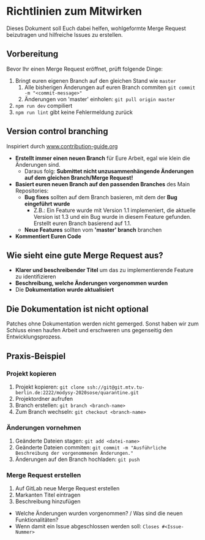 # Richtlinien zum Mitwirken

Dieses Dokument soll Euch dabei helfen, wohlgeformte Merge Request beizutragen und hilfreiche Issues zu erstellen.

## Vorbereitung
Bevor Ihr einen Merge Request eröffnet, prüft folgende Dinge:
1. Bringt euren eigenen Branch auf den gleichen Stand wie `master`
	1. Alle bisherigen Änderungen auf euren Branch commiten `git commit -m "<commit-message>"`
	2. Änderungen von 'master' einholen: `git pull origin master`
2. `npm run dev` compiliert
3. `npm run lint` gibt keine Fehlermeldung zurück


## Version control branching

Inspiriert durch <a href="www.contribution-guide.org">www.contribution-guide.org</a>

* __Erstellt immer einen neuen Branch__ für Eure Arbeit, egal wie klein die Änderungen sind.
  * Daraus folg: __Submittet nicht unzusammenhängende Änderungen auf dem gleichen Branch/Merge Request!__
* __Basiert euren neuen Branch auf den passenden Branches__ des Main Repositories:
  * __Bug fixes__ sollten auf dem Branch basieren, mit dem der __Bug eingeführt wurde__
    * Z.B.: Ein Feature wurde mit Version 1.1 implemeniert, die aktuelle Version ist 1.3 und ein Bug wurde in diesem Feature gefunden. Erstellt euren Branch basierend auf 1.1.
  * __Neue Features__ sollten vom __'master' branch__ branchen
* __Kommentiert Euren Code__


## Wie sieht eine gute Merge Request aus?
* __Klarer und beschreibender Titel__ um das zu implementierende Feature zu identifizieren
* __Beschreibung, welche Änderungen vorgenommen wurden__
* Die __Dokumentation wurde aktualisiert__


## Die Dokumentation ist nicht optional
Patches ohne Dokumentation werden nicht gemerged. Sonst haben wir zum Schluss einen haufen Arbeit und erschweren uns gegenseitig den Entwicklungsprozess.


## Praxis-Beispiel
### Projekt kopieren
1. Projekt kopieren: `git clone ssh://git@git.mtv.tu-berlin.de:2222/modysy-2020sose/quarantine.git`
2. Projektordner aufrufen
3. Branch erstellen: `git branch <branch-name>`
4. Zum Branch wechseln: `git checkout <branch-name>` 

### Änderungen vornehmen
1. Geänderte Dateien stagen: `git add <datei-name>`
2. Geänderte Dateien commiten: `git commit -m "Ausführliche Beschreibung der vorgenommenen Änderungen."`
3. Änderungen auf den Branch hochladen: `git push`

### Merge Request erstellen
1. Auf GitLab neue Merge Request erstellen
2. Markanten Titel eintragen
3. Beschreibung hinzufügen
  * Welche Änderungen wurden vorgenommen? / Was sind die neuen Funktionalitäten?
  * Wenn damit ein Issue abgeschlossen werden soll: `Closes #<Issue-Nummer>`